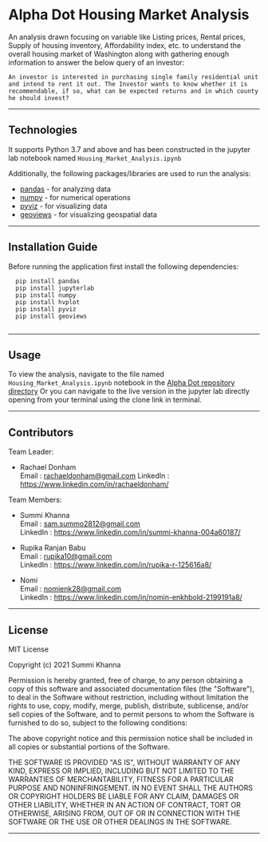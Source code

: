 # Alpha Dot Housing Market Analysis

An analysis drawn focusing on variable like Listing prices, Rental prices, Supply of housing inventory, Affordability index, etc. to understand the overall housing market of Washington along with gathering enough information to answer the below query of an investor:

```An investor is interested in purchasing single family residential unit and intend to rent it out. The Investor wants to know whether it is recommendable, if so, what can be expected returns and in which county he should invest?```


---

## Technologies

It supports Python 3.7 and above and has been constructed in the jupyter lab notebook named ```Housing_Market_Analysis.ipynb```

Additionally, the following packages/libraries are used to run the analysis:

- [pandas](https://pypi.org/project/pandas/) - for analyzing data
- [numpy](https://pypi.org/project/numpy/) - for numerical operations
- [pyviz](https://pypi.org/project/pyviz/) - for visualizing data
- [geoviews](https://pypi.org/project/geoviews/) - for visualizing geospatial data


---

## Installation Guide

Before running the application first install the following dependencies:

```
  pip install pandas
  pip install jupyterlab 
  pip install numpy
  pip install hvplot
  pip install pyviz
  pip install geoviews
  

```
---

## Usage

To view the analysis, navigate to the file named ```Housing_Market_Analysis.ipynb``` notebook in the [Alpha Dot repository directory](https://github.com/Summi-Khanna/Alpha-Dot-Housing-Market-Analysis) Or you can navigate to the live version in the jupyter lab directly opening from your terminal using the clone link in terminal.

---

## Contributors
 
Team Leader:
- Rachael Donham  
  Email : rachaeldonham@gmail.com
  LinkedIn : https://www.linkedin.com/in/rachaeldonham/

Team Members:

- Summi Khanna  
  Email : sam.summo2812@gmail.com  
  LinkedIn : https://www.linkedin.com/in/summi-khanna-004a60187/

- Rupika Ranjan Babu  
  Email : rupika10@gmail.com  
  LinkedIn : https://www.linkedin.com/in/rupika-r-125616a8/

- Nomi  
  Email : nomienk28@gmail.com  
  LinkedIn : https://www.linkedin.com/in/nomin-enkhbold-2199191a8/



---

## License

MIT License

Copyright (c) 2021 Summi Khanna

Permission is hereby granted, free of charge, to any person obtaining a copy
of this software and associated documentation files (the "Software"), to deal
in the Software without restriction, including without limitation the rights
to use, copy, modify, merge, publish, distribute, sublicense, and/or sell
copies of the Software, and to permit persons to whom the Software is
furnished to do so, subject to the following conditions:

The above copyright notice and this permission notice shall be included in all
copies or substantial portions of the Software.

THE SOFTWARE IS PROVIDED "AS IS", WITHOUT WARRANTY OF ANY KIND, EXPRESS OR
IMPLIED, INCLUDING BUT NOT LIMITED TO THE WARRANTIES OF MERCHANTABILITY,
FITNESS FOR A PARTICULAR PURPOSE AND NONINFRINGEMENT. IN NO EVENT SHALL THE
AUTHORS OR COPYRIGHT HOLDERS BE LIABLE FOR ANY CLAIM, DAMAGES OR OTHER
LIABILITY, WHETHER IN AN ACTION OF CONTRACT, TORT OR OTHERWISE, ARISING FROM,
OUT OF OR IN CONNECTION WITH THE SOFTWARE OR THE USE OR OTHER DEALINGS IN THE
SOFTWARE.

---
